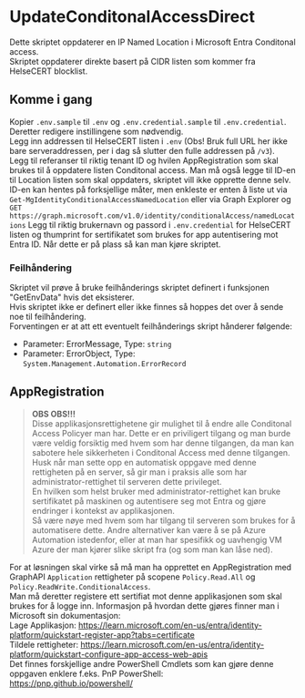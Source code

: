# UpdateConditonalAccessDirect
Dette skriptet oppdaterer en IP Named Location i Microsoft Entra Conditonal access.  
Skriptet oppdaterer direkte basert på CIDR listen som kommer fra HelseCERT blocklist.  

## Komme i gang
Kopier ``.env.sample`` til ``.env`` og ``.env.credential.sample`` til ``.env.credential``.  
Deretter redigere instillingene som nødvendig.  
Legg inn addressen til HelseCERT listen i ``.env`` (Obs! Bruk full URL her ikke bare serveraddressen, per i dag så slutter den fulle addressen på ``/v3``).  
Legg til referanser til riktig tenant ID og hvilen AppRegistration som skal brukes til å oppdatere listen Conditonal access.
Man må også legge til ID-en til Location listen som skal oppdaters, skriptet vill ikke opprette denne selv.  
ID-en kan hentes på forksjellige måter, men enkleste er enten å liste ut via ``Get-MgIdentityConditionalAccessNamedLocation`` eller via Graph Explorer og ``GET https://graph.microsoft.com/v1.0/identity/conditionalAccess/namedLocations``
Legg til riktig brukernavn og passord i ``.env.credential`` for HelseCERT listen og thumprint for sertifikatet som brukes for app autentisering mot Entra ID.
Når dette er på plass så kan man kjøre skriptet.

### Feilhåndering
Skriptet vil prøve å bruke feilhånderings skriptet definert i funksjonen "GetEnvData" hvis det eksisterer.  
Hvis skriptet ikke er definert eller ikke finnes så hoppes det over å sende noe til feilhåndering.  
Forventingen er at att ett eventuelt feilhånderings skript hånderer følgende:
- Parameter: ErrorMessage, Type: ``string``
- Parameter: ErrorObject, Type: ``System.Management.Automation.ErrorRecord``

## AppRegistration
> **OBS OBS!!!**  
> Disse applikasjonsrettighetene gir mulighet til å endre alle Conditonal Access Policyer man har.
> Dette er en priviligert tilgang og man burde være veldig forsiktig med hvem som har denne tilgangen, da man kan sabotere hele sikkerheten i Conditonal Access med denne tilgangen.
> Husk når man sette opp en automatisk oppgave med denne rettigheten på en server, så gir man i praksis alle som har administrator-rettighet til serveren dette privileget.  
> En hvilken som helst bruker med administrator-rettighet kan bruke sertifikatet på maskinen og autentisere seg mot Entra og gjøre endringer i kontekst av applikasjonen.  
> Så være nøye med hvem som har tilgang til serveren som brukes for å automatisere dette.
> Andre alternativer kan være å se på Azure Automation istedenfor, eller at man har spesifikk og uavhengig VM Azure der man kjører slike skript fra (og som man kan låse ned).

For at løsningen skal virke så må man ha opprettet en AppRegistration med GraphAPI ``Application`` rettigheter på scopene ``Policy.Read.All`` og ``Policy.ReadWrite.ConditionalAccess``.  
Man må deretter registere ett sertifiat mot denne applikasjonen som skal brukes for å logge inn.
Informasjon på hvordan dette gjøres finner man i Microsoft sin dokumentasjon:  
Lage Applikasjon: https://learn.microsoft.com/en-us/entra/identity-platform/quickstart-register-app?tabs=certificate  
Tildele rettigheter: https://learn.microsoft.com/en-us/entra/identity-platform/quickstart-configure-app-access-web-apis  
Det finnes forskjellige andre PowerShell Cmdlets som kan gjøre denne oppgaven enklere f.eks. PnP PowerShell:  
https://pnp.github.io/powershell/
